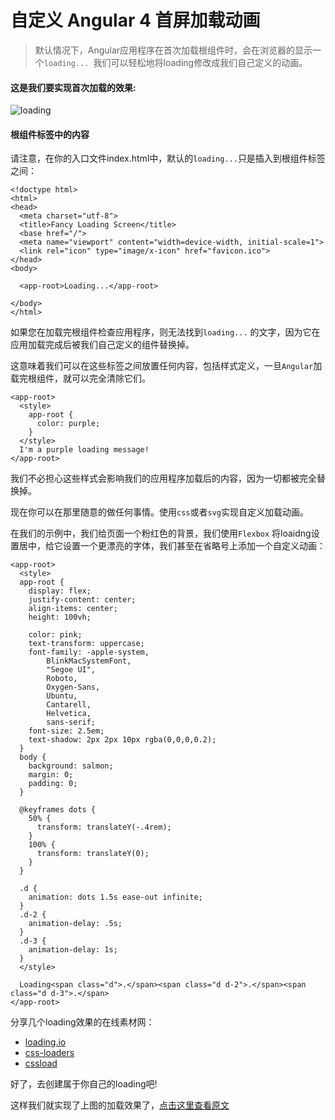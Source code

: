 # 自定义 Angular 4 首屏加载动画

>默认情况下，Angular应用程序在首次加载根组件时，会在浏览器的显示一个`loading... `我们可以轻松地将loading修改成我们自己定义的动画。

#### 这是我们要实现首次加载的效果:

![loading](https://d33wubrfki0l68.cloudfront.net/c6d0349488d9b7732f8378dbf70025a0b4cb20f1/01e91/images/angular/loading-screen/app-loading.gif)

#### 根组件标签中的内容

请注意，在你的入口文件index.html中，默认的`loading...`只是插入到根组件标签之间：

```
<!doctype html>
<html>
<head>
  <meta charset="utf-8">
  <title>Fancy Loading Screen</title>
  <base href="/">
  <meta name="viewport" content="width=device-width, initial-scale=1">
  <link rel="icon" type="image/x-icon" href="favicon.ico">
</head>
<body>

  <app-root>Loading...</app-root>

</body>
</html>

```

如果您在加载完根组件检查应用程序，则无法找到`loading...` 的文字，因为它在应用加载完成后被我们自己定义的组件替换掉。

这意味着我们可以在这些标签之间放置任何内容，包括样式定义，一旦`Angular`加载完根组件，就可以完全清除它们。

```
<app-root>
  <style>
    app-root {
      color: purple;
    }
  </style>
  I'm a purple loading message!
</app-root>

```

我们不必担心这些样式会影响我们的应用程序加载后的内容，因为一切都被完全替换掉。

现在你可以在那里随意的做任何事情。使用`css`或者`svg`实现自定义加载动画。

在我们的示例中，我们给页面一个粉红色的背景，我们使用`Flexbox` 将loaidng设置居中，给它设置一个更漂亮的字体，我们甚至在省略号上添加一个自定义动画：

```
<app-root>
  <style>
  app-root {
    display: flex;
    justify-content: center;
    align-items: center;
    height: 100vh;

    color: pink;
    text-transform: uppercase;
    font-family: -apple-system,
        BlinkMacSystemFont,
        "Segoe UI",
        Roboto,
        Oxygen-Sans,
        Ubuntu,
        Cantarell,
        Helvetica,
        sans-serif;
    font-size: 2.5em;
    text-shadow: 2px 2px 10px rgba(0,0,0,0.2);
  }
  body {
    background: salmon;
    margin: 0;
    padding: 0;
  }

  @keyframes dots {
    50% {
      transform: translateY(-.4rem);
    }
    100% {
      transform: translateY(0);
    }
  }

  .d {
    animation: dots 1.5s ease-out infinite;
  }
  .d-2 {
    animation-delay: .5s;
  }
  .d-3 {
    animation-delay: 1s;
  }
  </style>

  Loading<span class="d">.</span><span class="d d-2">.</span><span class="d d-3">.</span>
</app-root>

```

分享几个loading效果的在线素材网：

* [loading.io](https://loading.io/)
* [css-loaders](https://projects.lukehaas.me/css-loaders/)
* [cssload](http://cssload.net/)

好了，去创建属于你自己的loading吧!

这样我们就实现了上图的加载效果了，[点击这里查看原文](https://alligator.io/angular/custom-loading-screen/)

